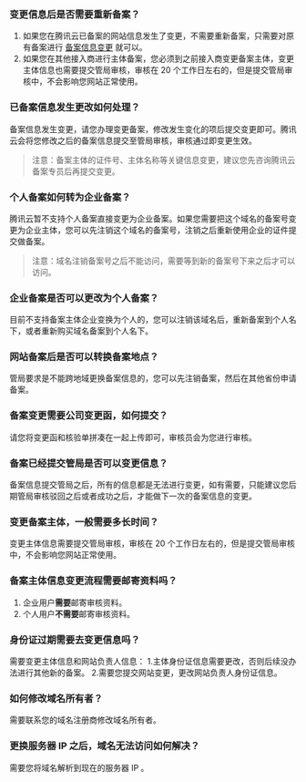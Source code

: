 ### 变更信息后是否需要重新备案？
1. 如果您在腾讯云已备案的网站信息发生了变更，不需要重新备案，只需要对原有备案进行 [备案信息变更](https://cloud.tencent.com/document/product/243/9714) 就可以。
2. 如果您在其他接入商进行主体备案，您必须到之前接入商变更备案主体，变更主体信息也需要提交管局审核，审核在 20 个工作日左右的，但是提交管局审核中，不会影响您网站正常使用。

### 已备案信息发生更改如何处理？
备案信息发生变更，请您办理变更备案，修改发生变化的项后提交变更即可。腾讯云会将您修改之后的备案信息提交至管局审核，审核通过即变更生效。
>注意：备案主体的证件号、主体名称等关键信息变更，建议您先咨询腾讯云备案专员后再提交变更。

### 个人备案如何转为企业备案？
腾讯云暂不支持个人备案直接变更为企业备案。如果您需要把这个域名的备案号变更为企业主体，您可以先注销这个域名的备案号，注销之后重新使用企业的证件提交做备案。
>注意：域名注销备案号之后不能访问，需要等到新的备案号下来之后才可以访问。
>
### 企业备案是否可以更改为个人备案？
目前不支持备案主体企业变换为个人的，您可以注销该域名后，重新备案到个人名下，或者重新购买域名备案到个人名下。

### 网站备案后是否可以转换备案地点？
管局要求是不能跨地域更换备案信息的，您可以先注销备案，然后在其他省份申请备案。

### 备案变更需要公司变更函，如何提交？
请您将变更函和核验单拼凑在一起上传即可，审核员会为您进行审核。

### 备案已经提交管局是否可以变更信息？
备案信息提交管局之后，所有的信息都是无法进行变更，如有需要，只能建议您后期管局审核驳回之后或者成功之后，才能做下一次的备案信息的变更。
### 变更备案主体，一般需要多长时间？
变更主体信息需要提交管局审核，审核在 20 个工作日左右的，但是提交管局审核中，不会影响您网站正常使用。

### 备案主体信息变更流程需要邮寄资料吗？ 
1. 企业用户**需要**邮寄审核资料。  
2. 个人用户**不需要**邮寄审核资料。

### 身份证过期需要去变更信息吗？
需要变更主体信息和网站负责人信息：
1.主体身份证信息需要更改，否则后续没办法进行其他新的备案。
2.需要您提交网站变更，更改网站负责人身份证信息。

### 如何修改域名所有者？
需要联系您的域名注册商修改域名所有者。  

### 更换服务器 IP 之后，域名无法访问如何解决？
需要您将域名解析到现在的服务器 IP 。